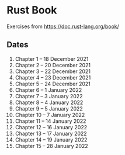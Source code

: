 # Rust Book

Exercises from https://doc.rust-lang.org/book/

## Dates

1. Chapter 1 – 18 December 2021
1. Chapter 2 – 20 December 2021
1. Chapter 3 – 22 December 2021
1. Chapter 4 – 23 December 2021
1. Chapter 5 – 24 December 2021
1. Chapter 6 – 1 January 2022
1. Chapter 7 – 3 January 2022
1. Chapter 8 – 4 January 2022
1. Chapter 9 – 5 January 2022
1. Chapter 10 – 7 January 2022
1. Chapter 11 – 14 January 2022
1. Chapter 12 – 16 January 2022
1. Chapter 13 – 17 January 2022
1. Chapter 14 – 19 January 2022
1. Chapter 15 – 28 January 2022
